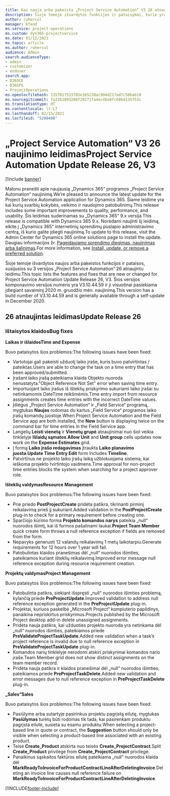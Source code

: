 ```yaml
---
title: Kas nauja arba pakeista „Project Service Automation“ V3 26 atnaujintame leidime
description: Šioje temoje išvardytos funkcijos ir pataisymai, kurie yra pasiekiami „Project Service Automation“ V3 26 atnaujintame leidime.
author: ruhercul
manager: kfend
ms.service: project-operations
ms.custom: dyn365-projectservice
ms.date: 01/12/2021
ms.topic: article
ms.author: ruhercul
audience: Admin
search.audienceType:
- admin
- customizer
- enduser
search.app:
- D365CE
- D365PS
- ProjectOperations
ms.openlocfilehash: 135f017533705e165230ac994d217ad7c58bab10
ms.sourcegitcommit: fa32b1893286f20271fa4ec4be8fc68bd135f53c
ms.translationtype: HT
ms.contentlocale: lt-LT
ms.lasthandoff: 02/15/2021
ms.locfileid: "5280408"
---
```

# <a name="project-service-automation-update-release-26-v3"></a><span data-ttu-id="67c4d-103">„Project Service Automation“ V3 26 naujinimo leidimas</span><span class="sxs-lookup"><span data-stu-id="67c4d-103">Project Service Automation Update Release 26, V3</span></span>

[!include [banner](../includes/psa-now-project-operations.md)]

<span data-ttu-id="67c4d-104">Malonu pranešti apie naujausią „Dynamics 365“ programos „Project Service Automation“ naujinimą.</span><span class="sxs-lookup"><span data-stu-id="67c4d-104">We’re pleased to announce the latest update for the Project Service Automation application for Dynamics 365.</span></span> <span data-ttu-id="67c4d-105">Šiame leidime yra kai kurių svarbių kokybės, veikimo ir naudojimo patobulinimų.</span><span class="sxs-lookup"><span data-stu-id="67c4d-105">This release includes some important improvements to quality, performance, and usability.</span></span> <span data-ttu-id="67c4d-106">Šis leidimas suderinamas su „Dynamics 365“ 9.x versija.</span><span class="sxs-lookup"><span data-stu-id="67c4d-106">This release is compatible with Dynamics 365 9.x.</span></span> <span data-ttu-id="67c4d-107">Norėdami naujinti šį leidimą, eikite į „Dynamics 365“ internetinių sprendimų puslapio administravimo centrą, iš kurio galite įdiegti naujinimą.</span><span class="sxs-lookup"><span data-stu-id="67c4d-107">To update to this release, visit the Admin Center for Dynamics 365 online solutions page to install the update.</span></span> <span data-ttu-id="67c4d-108">Daugiau informacijos žr. [Pageidaujamo sprendimo diegimas, naujinimas arba šalinimas](https://docs.microsoft.com/power-platform/admin/install-remove-preferred-solution).</span><span class="sxs-lookup"><span data-stu-id="67c4d-108">For more information, see [Install, update, or remove a preferred solution](https://docs.microsoft.com/power-platform/admin/install-remove-preferred-solution).</span></span>

<span data-ttu-id="67c4d-109">Šioje temoje išvardytos naujos arba pakeistos funkcijos ir pataisos, susijusios su 3 versijos „Project Service Automation“ 26 atnaujintu leidimu.</span><span class="sxs-lookup"><span data-stu-id="67c4d-109">This topic lists the features and fixes that are new or changed for Project Service Automation Update Release 26, V3.</span></span> <span data-ttu-id="67c4d-110">Šios versijos komponavimo versijos numeris yra V3.10.44.59 ir ji visuotinai pasiekiama įdiegiant savaiminį 2020 m. gruodžio mėn. naujinimą.</span><span class="sxs-lookup"><span data-stu-id="67c4d-110">This version has a build number of V3.10.44.59 and is generally available through a self-update in December 2020.</span></span>

## <a name="update-release-26"></a><span data-ttu-id="67c4d-111">26 atnaujintas leidimas</span><span class="sxs-lookup"><span data-stu-id="67c4d-111">Update Release 26</span></span>

### <a name="bug-fixes"></a><span data-ttu-id="67c4d-112">Ištaisytos klaidos</span><span class="sxs-lookup"><span data-stu-id="67c4d-112">Bug fixes</span></span>

<span data-ttu-id="67c4d-113">**Laikas ir išlaidos**</span><span class="sxs-lookup"><span data-stu-id="67c4d-113">**Time and Expense**</span></span>

<span data-ttu-id="67c4d-114">Buvo pataisytos šios problemos:</span><span class="sxs-lookup"><span data-stu-id="67c4d-114">The following issues have been fixed:</span></span>

- <span data-ttu-id="67c4d-115">Vartotojai gali pakeisti užduotį laiko įraše, kuris buvo patvirtintas / pateiktas.</span><span class="sxs-lookup"><span data-stu-id="67c4d-115">Users are able to change the task on a time entry that has been approved/submitted.</span></span>
- <span data-ttu-id="67c4d-116">Įrašant laiko įrašą pateikiama klaida Objekto nuoroda nenustatyta.</span><span class="sxs-lookup"><span data-stu-id="67c4d-116">"Object Reference Not Set" error when saving time entry.</span></span>
- <span data-ttu-id="67c4d-117">Importuojant laiko įrašus iš išteklių priskyrimo sukuriami laiko įrašai su netinkamomis DateTime reikšmėmis.</span><span class="sxs-lookup"><span data-stu-id="67c4d-117">Time entry import from resource assignments creates time entries with the incorrect DateTime values.</span></span>
- <span data-ttu-id="67c4d-118">Įdiegus „Project Service Automation“ ir „Field Service“ programą, mygtukas **Naujas** rodomas du kartus „Field Service“ programos laiko įrašų komandų juostoje.</span><span class="sxs-lookup"><span data-stu-id="67c4d-118">When Project Service Automation and the Field Service app are both installed, the **New** button is displaying twice on the command bar for time entries in the Field Service app.</span></span>
- <span data-ttu-id="67c4d-119">Langelių **Leisti vienetą** ir **Vienetų grupė** atnaujinimai nuo šiol veikia tinklelyje **Išlaidų sąmatos**.</span><span class="sxs-lookup"><span data-stu-id="67c4d-119">**Allow Unit** and **Unit group** cells updates now work on the **Expense Estimates** grid.</span></span>
- <span data-ttu-id="67c4d-120">Į formą **Laiko įrašo redagavimas** įtraukta **Laiko planavimo juosta**.</span><span class="sxs-lookup"><span data-stu-id="67c4d-120">**Update Time Entry Edit** form includes **Timeline**.</span></span>
- <span data-ttu-id="67c4d-121">Patvirtinus ne projekto laiko įrašų laiką užblokuojama sistema, kai ieškoma projekto tvirtintojo vaidmens.</span><span class="sxs-lookup"><span data-stu-id="67c4d-121">Time approval for non-project time entries blocks the system when searching for a project approver role.</span></span>

<span data-ttu-id="67c4d-122">**Išteklių valdymas**</span><span class="sxs-lookup"><span data-stu-id="67c4d-122">**Resource Management**</span></span>

<span data-ttu-id="67c4d-123">Buvo pataisytos šios problemos:</span><span class="sxs-lookup"><span data-stu-id="67c4d-123">The following issues have been fixed:</span></span>

- <span data-ttu-id="67c4d-124">Prie priedo **PostProjectCreate** pridėta patikra, tikrinanti pirminį reikalavimą prieš jį sukuriant.</span><span class="sxs-lookup"><span data-stu-id="67c4d-124">Added validation in the **PostProjectCreate** plug-in to check for a primary requirement before creating one.</span></span>
- <span data-ttu-id="67c4d-125">Sparčiojo kūrimo forma **Projekto komandos narys** pateikia „null“ nuorodos išimtį, kai iš formos pašalinami laukai.</span><span class="sxs-lookup"><span data-stu-id="67c4d-125">**Project Team Member** quick create form throws a null reference exception if fields are removed from the form.</span></span>
- <span data-ttu-id="67c4d-126">Nepavyks generuoti 12 valandų reikalavimų 1 metų laikotarpiu.</span><span class="sxs-lookup"><span data-stu-id="67c4d-126">Generate requirements for 12 hours over 1 year will fail.</span></span>
- <span data-ttu-id="67c4d-127">Patobulintas klaidos pranešimas dėl „null“ nuorodos išimties, pateikiamos kuriant išteklių reikalavimą.</span><span class="sxs-lookup"><span data-stu-id="67c4d-127">Improved error message null reference exception during resource requirement creation.</span></span>

<span data-ttu-id="67c4d-128">**Projektų valdymas**</span><span class="sxs-lookup"><span data-stu-id="67c4d-128">**Project Management**</span></span>

<span data-ttu-id="67c4d-129">Buvo pataisytos šios problemos:</span><span class="sxs-lookup"><span data-stu-id="67c4d-129">The following issues have been fixed:</span></span>

- <span data-ttu-id="67c4d-130">Patobulinta patikra, siekiant išspręsti „null“ nuorodos išimties problemą, kylančią priede **PreProjectUpdate**.</span><span class="sxs-lookup"><span data-stu-id="67c4d-130">Improved validation to address null reference exception generated in the **PreProjectUpdate** plug-in.</span></span>
- <span data-ttu-id="67c4d-131">Projektai, kuriuos paskelbė „Microsoft Project“ kompiuterio papildinys, panaikina nepriskirtus priskyrimus.</span><span class="sxs-lookup"><span data-stu-id="67c4d-131">Projects published by the Microsoft Project desktop add-in delete unassigned assignments.</span></span>
- <span data-ttu-id="67c4d-132">Pridėta nauja patikra, kai užduoties projekto nuoroda yra netinkama dėl „null“ nuorodos išimties, pateikiamos priede **PreValidateProjectTaskUpdate**.</span><span class="sxs-lookup"><span data-stu-id="67c4d-132">Added new validation when a task’s project reference is invalid due to null reference exception in **PreValidateProjectTaskUpdate** plug-in.</span></span>
- <span data-ttu-id="67c4d-133">Komandos narių tinklelyje nerodomi atskiri priskyrimai komandos nario įraše.</span><span class="sxs-lookup"><span data-stu-id="67c4d-133">Team Member grid does not show distinct assignments on the team member record.</span></span>
- <span data-ttu-id="67c4d-134">Pridėta nauja patikra ir klaidos pranešimai dėl „null“ nuorodos išimties, pateikiamos priede **PreProjectTaskDelete**.</span><span class="sxs-lookup"><span data-stu-id="67c4d-134">Added new validation and error messages due to null reference exception in **PreProjectTaskDelete** plug-in.</span></span>

<span data-ttu-id="67c4d-135">**„Sales“**</span><span class="sxs-lookup"><span data-stu-id="67c4d-135">**Sales**</span></span>

<span data-ttu-id="67c4d-136">Buvo pataisytos šios problemos:</span><span class="sxs-lookup"><span data-stu-id="67c4d-136">The following issues have been fixed:</span></span>

- <span data-ttu-id="67c4d-137">Pasiūlyme arba sutartyje pasirinkus projektu pagrįstą eilutę, mygtukas **Pasiūlymas** turėtų būti rodomas tik tada, kai pasirenkam produktu pagrįsta eilutė, susieta su esamu produktu.</span><span class="sxs-lookup"><span data-stu-id="67c4d-137">When selecting a project-based line in quote or contract, the **Suggestion** button should only be visible when selecting a product-based line associated with an existing product.</span></span>
- <span data-ttu-id="67c4d-138">Teisė **Create_Product** atskirta nuo teisės **Create_ProjectContract**.</span><span class="sxs-lookup"><span data-stu-id="67c4d-138">Split **Create_Product** privilege from **Create_ProjectContract** privilege.</span></span>
- <span data-ttu-id="67c4d-139">Panaikinus sąskaitos faktūros eilutę pateikiama „null“ nuorodos klaida dėl **MarkReadyToInvoiceForProductContractLineAfterDeletingInvoice**.</span><span class="sxs-lookup"><span data-stu-id="67c4d-139">Deleting an invoice line causes null reference failure on **MarkReadyToInvoiceForProductContractLineAfterDeletingInvoice**.</span></span>


[!INCLUDE[footer-include](../includes/footer-banner.md)]